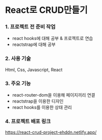 # React로 CRUD만들기 

### 1. 프로젝트 전 준비 작업
- react hooks에 대해 공부 & 프로젝트로 연습
- reactstrap에 대해 공부

### 2. 사용 기술
Html, Css, Javascript, React

### 3. 주요 기능
- react-router-dom을 이용해 페이지끼리 연결
- reactstrap을 이용한 디자인
- react hooks를 이용한 상태 관리

### 4. 프로젝트 배포 링크
https://react-crud-project-ehddn.netlify.app/
